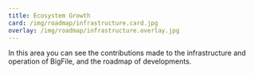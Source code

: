 ```yaml
---
title: Ecosystem Growth
card: /img/roadmap/infrastructure.card.jpg
overlay: /img/roadmap/infrastructure.overlay.jpg
---
```


In this area you can see the contributions made to the infrastructure and operation of BigFile, and the roadmap of developments. 
